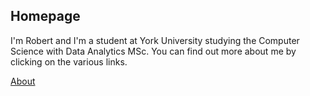 ## Homepage

I'm Robert and I'm a student at York University studying the Computer Science with Data Analytics MSc. You can find out more about me by clicking on the various links.

[About](/about.md)
